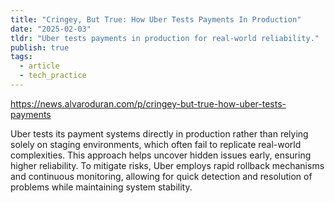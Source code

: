 ```yaml
---
title: "Cringey, But True: How Uber Tests Payments In Production"
date: "2025-02-03"
tldr: "Uber tests payments in production for real-world reliability."
publish: true
tags:
  - article
  - tech_practice
---
```


https://news.alvaroduran.com/p/cringey-but-true-how-uber-tests-payments

Uber tests its payment systems directly in production rather than relying solely on staging environments, which often fail to replicate real-world complexities. This approach helps uncover hidden issues early, ensuring higher reliability. To mitigate risks, Uber employs rapid rollback mechanisms and continuous monitoring, allowing for quick detection and resolution of problems while maintaining system stability.